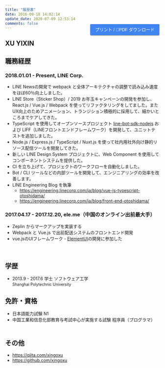 ```yaml
---
title: "履歴書"
date: 2016-09-18 14:02:14
update_date: 2020-07-09 12:53:14
comments: false
---
```


<button id="print" onclick="print();ga('send','event','click','resumeDownload')">プリント / PDF ダウンロード </button>

## XU YIXIN

## 職務経歴

### 2018.01.01 - Present, LINE Corp.
- LINE Newsの開発で webpack と全体アーキテクチャの調整で読み込み速度をほぼ60％向上しました。
- LINE Store（Sticker Shop）/ 2019 お年玉キャンペーンの開発を参加し、React.js / Vue.js / Webpack を使ってリファクタリングをしてました。またUX向上のためアニメーション、トランジション積極的に採用して、細かいところまでケアしてきた。
- TypeScript を使用してオープンソースプロジェクト [line-bot-sdk-nodejs](https://github.com/line/line-bot-sdk-nodejs) および LIFF（LINEフロントエンドフレームワーク）を開発して、ユニットテストを追加しました。
- Node.js / Express.js / TypeScript / Nuxt.js を使って社内用社外向け静的リソース配信ツールを開発してきた。
- 新しい LINE Design System プロジェクトに、Web Component を使用してコンポーネントシステムを提供した。
- CI を立ち上げて、プロジェクトのワークフローを自動化しました。
- Bot / CLI ツールなどの内部ツールを開発して、エンジニアリングの効率を改善します。
- LINE Engineering Blog を執筆
  - https://engineering.linecorp.com/ja/blog/vue-js-typescript-otoshidama/
  - https://engineering.linecorp.com/ja/blog/front-end-otoshidama/


### 2017.04.17 - 2017.12.20, ele.me（中国のオンライン出前最大手）
- Zeplin からマークアップを実装する
- Webpack と Vue.js で出前配送システムのフロントエンド開発
- vue.jsのUIフレームワーク - [ElementUI](https://element.eleme.io/#/)の開発に参加した

<!-- ### 2016.06.20 - 2017.04.14 030buy.com / rennigou.jp （日本商品代理購入サイト、インターン）
> - canvas2D や CSS や Javascript で活動ページを完成　アニメーション満載
> - php、gulp.js、vue.jsで一緒に業務システムを完成
> - モバイルウェブページの完成、ページにネイティブと通信 -->
　　

## 学歴
- 2013.9 - 2017.6 学士 ソフトウェア工学 <br /><span style="font-size: 90%"> Shanghai Polytechnic University  </span>

## 免許・資格
- 日本語能力試験 N1
- 中国工業和信息化部教育与考試中心が実施する試験 程序員（プログラマ）
　　

## その他

- https://qiita.com/xingoxu
- https://github.com/xingoxu

<!-- ## その他の個人作品
> [Canvas Contribution](https://github.com/xingoxu/canvas-contribution) - **Canvas2D / ES2015 / NPMpackage**
> [PS4 Wallpaper Helper](http://works.xingoxu.com/ps4helper/) - **Electron/Express.js/socket.io**
> [代理購入サイト価格比較ツール（中国語のみ）](http://works.xingoxu.com/buy-calc/) - **React.js**
> [ブログ](https://blog.xingoxu.com/ja/) - **HTML/CSS/JS**
> もっと \>\>　[作品](http://works.xingoxu.com/) -->


<style markdown="0">
  #print {
    float: right;
    margin-top: -34px;
    background: rgb(65, 132, 243);
    color: #FFF;
    border: 0;
    outline: 0;
    padding: 0 16px;
    border-radius: 2px;
    font-size: 14px;
    line-height: 36px;
    cursor: pointer;
    transition: .3s all ease;
    box-shadow: 0 2px 2px 0 rgba(0,0,0,.14), 0 1px 5px 0 rgba(0,0,0,.12), 0 3px 1px -2px rgba(0,0,0,.2);    
  }
  #print:hover {
    background: rgba(65, 132, 243,.8);
  }
  #print:focus {
    background: #3a78de;
  }
  #print:active {
    background: #3264b7;
    box-shadow: 0 8px 10px 1px rgba(0,0,0,.14), 0 3px 14px 2px rgba(0,0,0,.12), 0 5px 5px -3px rgba(0,0,0,.4);
  }
  @media print {
    #comments, #footer,.article-share,.right-col,#print {
      display: none;
    }
    #container .mid-col {
      right: 0;
    }
    .article {
      margin: 0;
      padding: 0;
      box-shadow: none;
    }
    .article-title {
      margin-bottom: 0;
    }
    .article-entry {
      margin-top: 10px;
    }
    #XU-YIXIN {
      margin-top: 0;
    }
    body {
      background: #FFF;
      font-size: 14px;
    }
  }
</style>